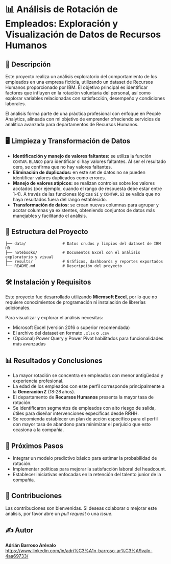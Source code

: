 # 📊 Análisis de Rotación de Empleados: Exploración y Visualización de Datos de Recursos Humanos

## 📖 Descripción
Este proyecto realiza un análisis exploratorio del comportamiento de los empleados en una empresa ficticia, utilizando un dataset de Recursos Humanos proporcionado por IBM. El objetivo principal es identificar factores que influyen en la rotación voluntaria del personal, así como explorar variables relacionadas con satisfacción, desempeño y condiciones laborales.

El análisis forma parte de una práctica profesional con enfoque en People Analytics, alineada con mi objetivo de emprender ofreciendo servicios de analítica avanzada para departamentos de Recursos Humanos.

## 🖥️ Limpieza y Transformación de Datos
- **Identificación y manejo de valores faltantes:** se utiliza la función `CONTAR.BLANCO` para identificar si hay valores faltantes. Al ser el resultado cero, se confirma que no hay valores faltantes.  
- **Eliminación de duplicados:** en este set de datos no se pueden identificar valores duplicados como errores.  
- **Manejo de valores atípicos:** se realizan controles sobre los valores acotados (por ejemplo, cuando el rango de respuesta debe estar entre 1‑4). A través de las funciones lógicas `SI` y `CONTAR.SI` se valida que no haya resultados fuera del rango establecido.  
- **Transformación de datos:** se crean nuevas columnas para agrupar y acotar columnas ya existentes, obteniendo conjuntos de datos más manejables y facilitando el análisis.

## 📂 Estructura del Proyecto
```text
├── data/                # Datos crudos y limpios del dataset de IBM HR
├── notebooks/           # Documentos Excel con el análisis exploratorio y visual
├── results/             # Gráficos, dashboards y reportes exportados
└── README.md            # Descripción del proyecto
```

## 🛠 Instalación y Requisitos
Este proyecto fue desarrollado utilizando **Microsoft Excel**, por lo que no requiere conocimientos de programación ni instalación de librerías adicionales.

Para visualizar y explorar el análisis necesitas:
- Microsoft Excel (versión 2016 o superior recomendada)
- El archivo del dataset en formato `.xlsx` o `.csv`
- (Opcional) Power Query y Power Pivot habilitados para funcionalidades más avanzadas

## 📊 Resultados y Conclusiones
- La mayor rotación se concentra en empleados con menor antigüedad y experiencia profesional.  
- La edad de los empleados con este perfil corresponde principalmente a la **Generación Z** (18‑28 años).  
- El departamento de **Recursos Humanos** presenta la mayor tasa de rotación.  
- Se identificaron segmentos de empleados con alto riesgo de salida, útiles para diseñar intervenciones específicas desde RRHH.  
- Se recomienda establecer un plan de acción específico para el perfil con mayor tasa de abandono para minimizar el perjuicio que esto ocasiona a la compañía.

## 🔄 Próximos Pasos
- Integrar un modelo predictivo básico para estimar la probabilidad de rotación.  
- Implementar políticas para mejorar la satisfacción laboral del headcount.  
- Establecer iniciativas enfocadas en la retención del talento junior de la compañía.

## 🤝 Contribuciones
Las contribuciones son bienvenidas. Si deseas colaborar o mejorar este análisis, por favor abre un *pull request* o una *issue*.

## ✍ Autor
**Adrián Barroso Arévalo**  
<https://www.linkedin.com/in/adri%C3%A1n-barroso-ar%C3%A9valo-4aa69733/>
